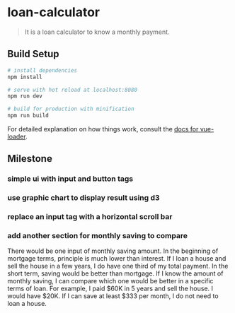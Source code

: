 # loan-calculator

> It is a loan calculator to know a monthly payment.

## Build Setup

``` bash
# install dependencies
npm install

# serve with hot reload at localhost:8080
npm run dev

# build for production with minification
npm run build
```

For detailed explanation on how things work, consult the [docs for vue-loader](http://vuejs.github.io/vue-loader).

## Milestone

### simple ui with input and button tags

### use graphic chart to display result using d3

### replace an input tag with a horizontal scroll bar

### add another section for monthly saving to compare
There would be one input of monthly saving amount. In the beginning of mortgage terms, principle is much lower than interest. If I loan a house and sell the house in a few years, I do have one third of my total payment. In the short term, saving would be better than mortgage. If I know the amount of monthly saving, I can compare which one would be better in a specific terms of loan.
For example, I paid $60K in 5 years and sell the house. I would have $20K. If I can save at least $333 per month, I do not need to loan a house.